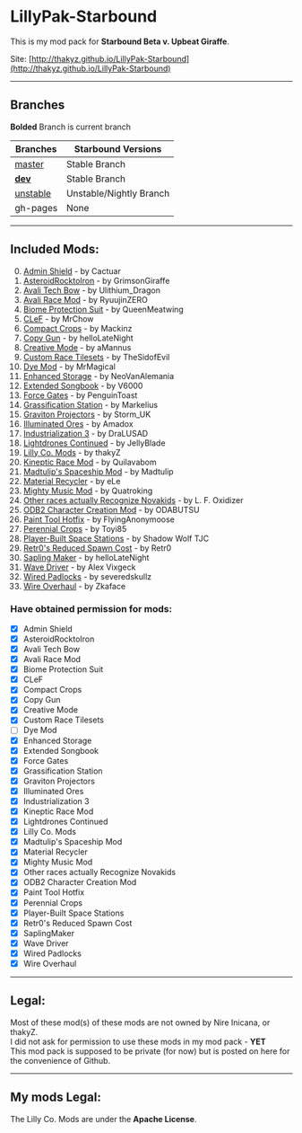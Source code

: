 # **LillyPak-Starbound**
This is my mod pack for **Starbound Beta v. Upbeat Giraffe**.   

Site: [http://thakyz.github.io/LillyPak-Starbound](http://thakyz.github.io/LillyPak-Starbound)   

---

## Branches

**Bolded** Branch is current branch   

| Branches                                                                   | Starbound Versions      |
|----------------------------------------------------------------------------|-------------------------|
| [master](https://github.com/thakyZ/LillyPak-Starbound/tree/master)         | Stable Branch           |
| [**dev**](https://github.com/thakyZ/LillyPak-Starbound/tree/dev)           | Stable Branch           |
| [unstable](https://github.com/thakyZ/LillyPak-Starbound/tree/unstable)     | Unstable/Nightly Branch |
| gh-pages                                                                   | None                    |

---

## **Included Mods**:

 0. [Admin Shield](http://community.playstarbound.com/index.php?resources/2462/) - by Cactuar
 0. [AsteroidRocktoIron](http://community.playstarbound.com/index.php?resources/2787/) - by GrimsonGiraffe
 0. [Avali Tech Bow](http://community.playstarbound.com/index.php?resources/2251/) - by Ulithium_Dragon
 0. [Avali Race Mod](http://community.playstarbound.com/index.php?resources/998/) - by RyuujinZERO
 0. [Biome Protection Suit](http://community.playstarbound.com/index.php?resources/2748/) - by QueenMeatwing
 0. [CLeF](http://forums.playstarbound.com/index.php?resources/2622/) - by MrChow
 0. [Compact Crops](http://forums.playstarbound.com/index.php?resources/2516/) - by Mackinz
 0. [Copy Gun](http://community.playstarbound.com/index.php?resources/2418/) - by helloLateNight
 0. [Creative Mode](http://community.playstarbound.com/index.php?resources/614/) - by aMannus
 0. [Custom Race Tilesets](#) - by TheSidofEvil
 0. [Dye Mod](http://community.playstarbound.com/index.php?resources/970/) - by MrMagical
 0. [Enhanced Storage](http://community.playstarbound.com/index.php?resources/2450/) - by NeoVanAlemania
 0. [Extended Songbook](http://community.playstarbound.com/index.php?resources/249/) - by V6000
 0. [Force Gates](http://community.playstarbound.com/index.php?resources/1406/) - by PenguinToast
 0. [Grassification Station](http://community.playstarbound.com/index.php?resources/2296/) - by Markelius
 0. [Graviton Projectors](http://community.playstarbound.com/index.php?resources/2692/) - by Storm_UK
 0. [Illuminated Ores](http://community.playstarbound.com/index.php?resources/2429/) - by Amadox
 0. [Industrialization 3](http://community.playstarbound.com/index.php?resources/2531/) - by DraLUSAD
 0. [Lightdrones Continued](http://community.playstarbound.com/index.php?resources/2541/) - by JellyBlade
 0. [Lilly Co. Mods](#) - by thakyZ
 0. [Kineptic Race Mod](http://community.playstarbound.com/index.php?resources/2264/) - by Quilavabom
 0. [Madtulip's Spaceship Mod](http://community.playstarbound.com/index.php?resources/59/) - by Madtulip
 0. [Material Recycler](http://community.playstarbound.com/index.php?resources/2585/) - by eLe
 0. [Mighty Music Mod](http://community.playstarbound.com/index.php?resources/1266/) - by Quatroking
 0. [Other races actually Recognize Novakids](http://community.playstarbound.com/index.php?resources/452/) - by L. F. Oxidizer
 0. [ODB2 Character Creation Mod](http://community.playstarbound.com/index.php?resources/1241/) - by ODABUTSU
 0. [Paint Tool Hotfix](http://community.playstarbound.com/index.php?resources/2619/) - by FlyingAnonymoose
 0. [Perennial Crops](http://community.playstarbound.com/index.php?resources/2403/) - by Toyi85
 0. [Player-Built Space Stations](http://community.playstarbound.com/index.php?resources/2783/) - by Shadow Wolf TJC
 0. [Retr0's Reduced Spawn Cost](http://community.playstarbound.com/index.php?resources/2667/) - by Retr0
 0. [Sapling Maker](http://forums.playstarbound.com/index.php?resources/2796/) - by helloLateNight
 0. [Wave Driver](http://forums.playstarbound.com/index.php?resources/2153/) - by Alex Vixgeck
 0. [Wired Padlocks](http://community.playstarbound.com/index.php?resources/2517/) - by severedskullz
 0. [Wire Overhaul](http://community.playstarbound.com/index.php?resources/2547/) - by Zkaface

### Have obtained permission for mods:
- [x] Admin Shield
- [x] AsteroidRocktoIron
- [x] Avali Tech Bow
- [x] Avali Race Mod
- [x] Biome Protection Suit
- [x] CLeF
- [x] Compact Crops
- [x] Copy Gun
- [x] Creative Mode
- [x] Custom Race Tilesets
- [ ] Dye Mod
- [x] Enhanced Storage
- [x] Extended Songbook
- [x] Force Gates
- [x] Grassification Station
- [x] Graviton Projectors
- [x] Illuminated Ores
- [x] Industrialization 3
- [x] Kineptic Race Mod
- [x] Lightdrones Continued
- [x] Lilly Co. Mods
- [x] Madtulip's Spaceship Mod
- [x] Material Recycler
- [x] Mighty Music Mod
- [x] Other races actually Recognize Novakids
- [x] ODB2 Character Creation Mod
- [x] Paint Tool Hotfix
- [x] Perennial Crops
- [x] Player-Built Space Stations
- [x] Retr0's Reduced Spawn Cost
- [x] SaplingMaker
- [x] Wave Driver
- [x] Wired Padlocks
- [x] Wire Overhaul

---

## **Legal**:

   Most of these mod(s) of these mods are not owned by Nire Inicana, or thakyZ.   
   I did not ask for permission to use these mods in my mod pack - **YET**   
   This mod pack is supposed to be private (for now) but is posted on here for the convenience of Github.   

---

## **My mods Legal**:

The Lilly Co. Mods are under the **Apache License**.